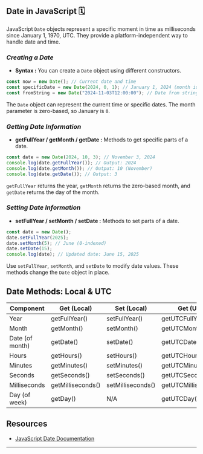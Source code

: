 ## Date in JavaScript 🗓️

JavaScript `Date` objects represent a specific moment in time as milliseconds since January 1, 1970, UTC. They provide a platform-independent way to handle date and time.

### *Creating a Date*

- **Syntax :** You can create a `Date` object using different constructors.

```javascript
const now = new Date(); // Current date and time
const specificDate = new Date(2024, 0, 1); // January 1, 2024 (month is 0-indexed)
const fromString = new Date("2024-11-03T12:00:00"); // Date from string
```

The `Date` object can represent the current time or specific dates. The month parameter is zero-based, so January is `0`.

### *Getting Date Information*

- **getFullYear / getMonth / getDate :** Methods to get specific parts of a date.

```javascript
const date = new Date(2024, 10, 3); // November 3, 2024
console.log(date.getFullYear()); // Output: 2024
console.log(date.getMonth()); // Output: 10 (November)
console.log(date.getDate()); // Output: 3
```

`getFullYear` returns the year, `getMonth` returns the zero-based month, and `getDate` returns the day of the month.

### *Setting Date Information*

- **setFullYear / setMonth / setDate :** Methods to set parts of a date.

```javascript
const date = new Date();
date.setFullYear(2025);
date.setMonth(5); // June (0-indexed)
date.setDate(15);
console.log(date); // Updated date: June 15, 2025
```

Use `setFullYear`, `setMonth`, and `setDate` to modify date values. These methods change the `Date` object in place.

## Date Methods: Local & UTC

| Component           | Get (Local)      | Set (Local)      | Get (UTC)        | Set (UTC)        |
|---------------------|------------------|------------------|------------------|------------------|
| Year                | getFullYear()    | setFullYear()    | getUTCFullYear() | setUTCFullYear() |
| Month               | getMonth()       | setMonth()       | getUTCMonth()    | setUTCMonth()    |
| Date (of month)     | getDate()        | setDate()        | getUTCDate()     | setUTCDate()     |
| Hours               | getHours()       | setHours()       | getUTCHours()    | setUTCHours()    |
| Minutes             | getMinutes()     | setMinutes()     | getUTCMinutes()  | setUTCMinutes()  |
| Seconds             | getSeconds()     | setSeconds()     | getUTCSeconds()  | setUTCSeconds()  |
| Milliseconds        | getMilliseconds()| setMilliseconds()| getUTCMilliseconds()| setUTCMilliseconds() |
| Day (of week)       | getDay()         | N/A              | getUTCDay()      | N/A              |

## Resources

- [JavaScript Date Documentation](https://developer.mozilla.org/en-US/docs/Web/JavaScript/Reference/Global_Objects/Date)

---
